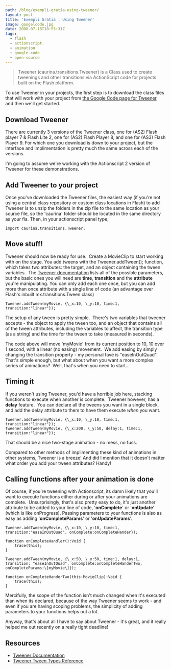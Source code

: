 ```yaml
---
path: /blog/exempli-gratia-using-tweener/
layout: post
title: 'Exempli Gratia : Using Tweener'
image: googelcode.jpg
date: 2008-07-18T18:53:31Z
tags:
  - flash
  - actionscript
  - animation
  - google-code
  - open-source
---
```


> Tweener (caurina.transitions.Tweener) is a Class used to create tweenings and other transitions via ActionScript code for projects built on the Flash platform.

To use Tweener in your projects, the first step is to download the class files that will work with your project from [the Google Code page for Tweener](http://code.google.com/p/tweener/), and then we'll get started.

## Download Tweener

There are currently 3 versions of the Tweener class, one for (AS2) Flash player 7 & Flash Lite 2, one for (AS2) Flash Player 8, and one for (AS3) Flash Player 9. For which one you download is down to your project, but the interface and implimentation is pretty much the same across each of the versions.

I'm going to assume we're working with the Actionscript 2 version of Tweener for these demonstrations.

## Add Tweener to your project

Once you've downloaded the Tweener files, the easiest way (if you're not using a central class repository or custom class locations in Flash) to add Tweener is to unzip the folders in the zip file to the same location as your source file, so the 'caurina' folder should be located in the same directory as your fla. Then, in your actionscript panel type;

    import caurina.transitions.Tweener;

## Move stuff!

Tweener should now be ready for use.  Create a MovieClip to start working with on the stage. You add tweens with the Tweener.addTween(); function, which takes two attributes: the target, and an object containing the tween variables.  The [Tweener documentation](http://hosted.zeh.com.br/tweener/docs/en-us/) lists all of the possible parameters, but the basic ones you will need are **time**, **transition** and the **attribute** you're manipulating. You can only add each one once, but you can add more than once attribute with a single line of code (an advantage over Flash's inbuilt mx.transitions.Tween class)

    Tweener.addTween(myMovie, {\_x:10, \_y:10, time:1, transition:"linear"});

The setup of any tween is pretty simple.  There's two variables that tweener accepts - the object to apply the tween too, and an object that contains all of the tween attributes, including the variables to affect, the transition type (as a string) and the time for the tween to take (measured in seconds).

The code above will move 'myMovie' from its current position to 10, 10 over 1 second, with a linear (no easing) movement.  We add easing by simply changing the transition property - my personal fave is "easeInOutQuad".  That's simple enough, but what about when you want a more complex series of animations?  Well, that's when you need to start...

## Timing it

If you weren't using Tweener, you'd have a horrible job here, stacking functions to execute when another is complete.  Tweener however, has a **delay** feature.  You can declare all the tweens you want in a single block, and add the delay attribute to them to have them execute _when_ you want.

    Tweener.addTween(myMovie, {\_x:10, \_y:10, time:1, transition:"linear"});
    Tweener.addTween(myMovie, {\_x:200, \_y:50, delay:1, time:1, transition:"linear"});

That should be a nice two-stage animation - no mess, no fuss.

Compared to other methods of implimenting these kind of animations in other systems, Tweener is a breeze! And did I mention that it doesn't matter what order you add your tween attributes? Handy!

## Calling functions after your animation is done

Of course, if you're tweening with Actionscript, its damn likely that you'll want to execute functions either during or after your animations are complete.  Unsurprisingly, that's also pretty easy to do, it's just another attribute to be added to your line of code, '**onComplete**' or '**onUpdate**' (which is like onProgress). Passing parameters to your functions is also as easy as adding '**onCompleteParams**' or '**onUpdateParams**'.

    Tweener.addTween(myMovie, {\_x:10, \_y:10, time:1, transition:"easeInOutQuad", onComplete:onCompleteHander});

    function onCompleteHandler():Void {
        trace(this);
    }

    Tweener.addTween(myMovie, {\_x:50, \_y:50, time:1, delay:1, transition: "easeInOutQuad", onComplete:onCompleteHanderTwo, onCompleteParams:\[myMovie\]});

    function onCompleteHanderTwo(this:MovieClip):Void {
        trace(this);
    }

Mercifully, the scope of the function isn't much changed when it's executed than when its declared, because of the way Tweener seems to work - and even if you are having scoping problems, the simplicity of adding parameters to your functions helps out a lot.

Anyway, that's about all I have to say about Tweener - it's great, and it really helped me out recently on a really tight deadline!

## Resources

- [Tweener Documentation](http://hosted.zeh.com.br/tweener/docs/en-us/)
- [Tweener Tween Types Reference](http://hosted.zeh.com.br/tweener/docs/en-us/misc/transitions.html)
